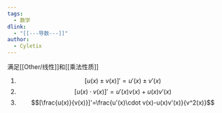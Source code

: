 ```yaml
---
tags:
  - 数学
dlink:
  - "[[---导数---]]"
author:
  - Cyletix
---
```

满足[[Other/线性]]和[[乘法性质]]

1. $$[u(x)\pm v(x)]' = u'(x)\pm v'(x)$$
2. $$[u(x)\cdot v(x)]'=u'(x)v(x)+u(x)v'(x) $$
3. $$[\frac{u(x)}{v(x)}]'=\frac{u'(x)\cdot v(x)-u(x)v'(x)}{v^2(x)}$$

